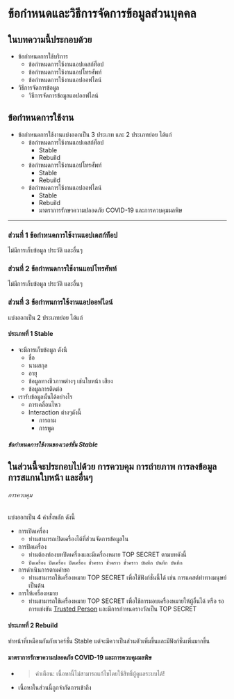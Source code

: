 # ข้อกำหนดและวิธีการจัดการข้อมูลส่วนบุคคล
## ในบทความนี้ประกอบด้วย
- ข้อกำหนดการใช้บริการ
  - ข้อกำหนดการใช้งานแอปเดสก์ท็อป
  - ข้อกำหนดการใช้งานแอปโทรศัพท์
  - ข้อกำหนดการใช้งานแอปออฟไลน์
- วิธีการจัดการข้อมูล
  - วิธีการจัดการข้อมูลแอปออฟไลน์
## ข้อกำหนดการใช้งาน
- ข้อกำหนดการใช้งานแบ่งออกเป็น 3 ประเภท และ 2 ประเภทย่อย ได้แก่
  - ข้อกำหนดการใช้งานแอปเดสก์ท็อป
    - Stable
    - Rebuild
  - ข้อกำหนดการใช้งานแอปโทรศัพท์
    - Stable
    - Rebuild
  - ข้อกำหนดการใช้งานแอปออฟไลน์
    - Stable
    - Rebuild
    - มาตราการรักษาความปลอดภัย COVID-19 และการควบคุมมลพิษ
---
### ส่วนที่ 1 ข้อกำหนดการใช้งานแอปเดสก์ท็อป
ไม่มีการเก็บข้อมูล ประวัติ และอื่นๆ
### ส่วนที่ 2 ข้อกำหนดการใช้งานแอปโทรศัพท์
ไม่มีการเก็บข้อมูล ประวัติ และอื่นๆ
### ส่วนที่ 3 ข้อกำหนการใช้งานแอปออฟไลน์
แบ่งออกเป็น 2 ประเภทย่อย ได้แก่
#### ประเภทที่ 1 Stable
- จะมีการเก็บข้อมูล ดังนี
  - ชื่อ
  - นามสกุล
  - อายุ
  - ข้อมูลทางชีวภาพต่างๆ เช่นใบหน้า เสียง
  - ข้อมูลการติดต่อ 
- เรารับข้อมูลนั้นได้อย่างไร
  - การเคลื่อนไหว
  - Interaction ต่างๆดังนี้
    - การถาม
    - การพูด
##### ข้อกำหนดการใช้งานของเวอร์ชั่น Stable
ในส่วนนี้จะประกอบไปด้วย การควบคุม การถ่ายภาพ การลงข้อมูล การสแกนใบหน้า และอื่นๆ
---
###### การควบคุม
แบ่งออกเป็น 4 คำสั่งหลัก ดังนี้
- การเปิดเครื่อง
  - ท่านสามารถเปิดเครื่องได้ที่ส่วนจัดการข้อมูลใน
- การปิดเครื่อง
  - ท่านต้องท่องบทปิดเครื่องและมีเครื่องหมาย TOP SECRET ตามบทดังนี้
  - `ปิดเครื่อง ปิดเครื่อง ปิดเครื่อง ชั่วคราว ชั่วคราว ชั่วคราว บันทึก บันทึก บันทึก`
- การดำเนินการตามคำขอ
  - ท่านสามารถใช้เครื่องหมาย TOP SECRET เพื่อใช้ฟังก์ชั่นนี้ได้ เช่น การแคสต์ท่าทางมนุษย์ เป็นต้น
- การให้เครื่องหมาย
  - ท่านสามารถใช้เครื่องหมาย TOP SECRET เพื่อใช้การมอบเครื่องหมายให้ผู้อื่นได้ หรือ รอการแข่งขัน [Trusted Person](tp_th.html) และมีการกำหนดรางวัลเป็น TOP SECRET
#### ประเภทที่ 2 Rebuild
ทำหน้าที่เหมือนกันกับเวอร์ชั่น Stable แต่จะมีควาเป็นส่วนตัวเพิ่มขึ้นและมีฟังก์ชั่นเพิ่มมากขึ้น
#### มาตราการรักษาความปลอดภัย COVID-19  และการควบคุมมลพิษ
- >คำเตือน: เนื้อหานี้ไม่สามารถแก้ไขโดยใช้สิทธิ์ผู้ดูแลระบบได้!
- เนื้อหาในส่วนนี้ถูกจำกัดการเข้าถึง

